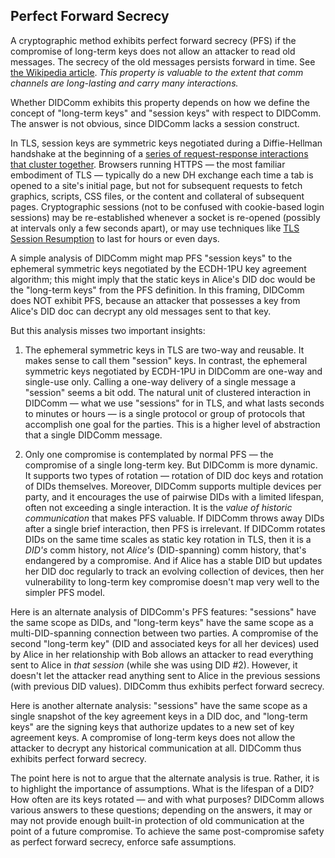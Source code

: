 ## Perfect Forward Secrecy

A cryptographic method exhibits perfect forward secrecy (PFS) if the compromise of long-term keys does not allow an attacker to read old messages. The secrecy of the old messages persists forward in time. See [the Wikipedia article](https://en.wikipedia.org/wiki/Forward_secrecy). *This property is valuable to the extent that comm channels are long-lasting and carry many interactions.*

Whether DIDComm exhibits this property depends on how we define the concept of "long-term keys" and "session keys" with respect to DIDComm. The answer is not obvious, since DIDComm lacks a session construct.

In TLS, session keys are symmetric keys negotiated during a Diffie-Hellman handshake at the beginning of a [series of request-response interactions that cluster together](https://www.cloudflare.com/learning/ssl/what-is-a-session-key/). Browsers running HTTPS &mdash; the most familiar embodiment of TLS &mdash; typically do a new DH exchange each time a tab is opened to a site's initial page, but not for subsequent requests to fetch graphics, scripts, CSS files, or the content and collateral of subsequent pages. Cryptographic sessions (not to be confused with cookie-based login sessions) may be re-established whenever a socket is re-opened (possibly at intervals only a few seconds apart), or may use techniques like [TLS Session Resumption](https://www.venafi.com/blog/tls-session-resumption) to last for hours or even days.

A simple analysis of DIDComm might map PFS "session keys" to the ephemeral symmetric keys negotiated by the ECDH-1PU key agreement algorithm; this might imply that the static keys in Alice's DID doc would be the "long-term keys" from the PFS definition. In this framing, DIDComm does NOT exhibit PFS, because an attacker that possesses a key from Alice's DID doc can decrypt any old messages sent to that key.

But this analysis misses two important insights:

1. The ephemeral symmetric keys in TLS are two-way and reusable. It makes sense to call them "session" keys. In contrast, the ephemeral symmetric keys negotiated by ECDH-1PU in DIDComm are one-way and single-use only. Calling a one-way delivery of a single message a "session" seems a bit odd. The natural unit of clustered interaction in DIDComm &mdash; what we use "sessions" for in TLS, and what lasts seconds to minutes or hours &mdash; is a single protocol or group of protocols that accomplish one goal for the parties. This is a higher level of abstraction that a single DIDComm message.

2. Only one compromise is contemplated by normal PFS &mdash; the compromise of a single long-term key. But DIDComm is more dynamic. It supports two types of rotation &mdash; rotation of DID doc keys and rotation of DIDs themselves. Moreover, DIDComm supports multiple devices per party, and it encourages the use of pairwise DIDs with a limited lifespan, often not exceeding a single interaction. It is the *value of historic communication* that makes PFS valuable. If DIDComm throws away DIDs after a single brief interaction, then PFS is irrelevant. If DIDComm rotates DIDs on the same time scales as static key rotation in TLS, then it is a *DID's* comm history, not *Alice's* (DID-spanning) comm history, that's endangered by a compromise. And if Alice has a stable DID but updates her DID doc regularly to track an evolving collection of devices, then her vulnerability to long-term key compromise doesn't map very well to the simpler PFS model.

Here is an alternate analysis of DIDComm's PFS features: "sessions" have the same scope as DIDs, and "long-term keys" have the same scope as a multi-DID-spanning connection between two parties. A compromise of the second "long-term key" (DID and associated keys for all her devices) used by Alice in her relationship with Bob allows an attacker to read everything sent to Alice in *that session* (while she was using DID #2). However, it doesn't let the attacker read anything sent to Alice in the previous sessions (with previous DID values). DIDComm thus exhibits perfect forward secrecy.

Here is another alternate analysis: "sessions" have the same scope as a single snapshot of the key agreement keys in a DID doc, and "long-term keys" are the signing keys that authorize updates to a new set of key agreement keys. A compromise of long-term keys does not allow the attacker to decrypt any historical communication at all. DIDComm thus exhibits perfect forward secrecy.

The point here is not to argue that the alternate analysis is true. Rather, it is to highlight the importance of assumptions. What is the lifespan of a DID? How often are its keys rotated &mdash; and with what purposes? DIDComm allows various answers to these questions; depending on the answers, it may or may not provide enough built-in protection of old communication at the point of a future compromise. To achieve the same post-compromise safety as perfect forward secrecy, enforce safe assumptions.   
